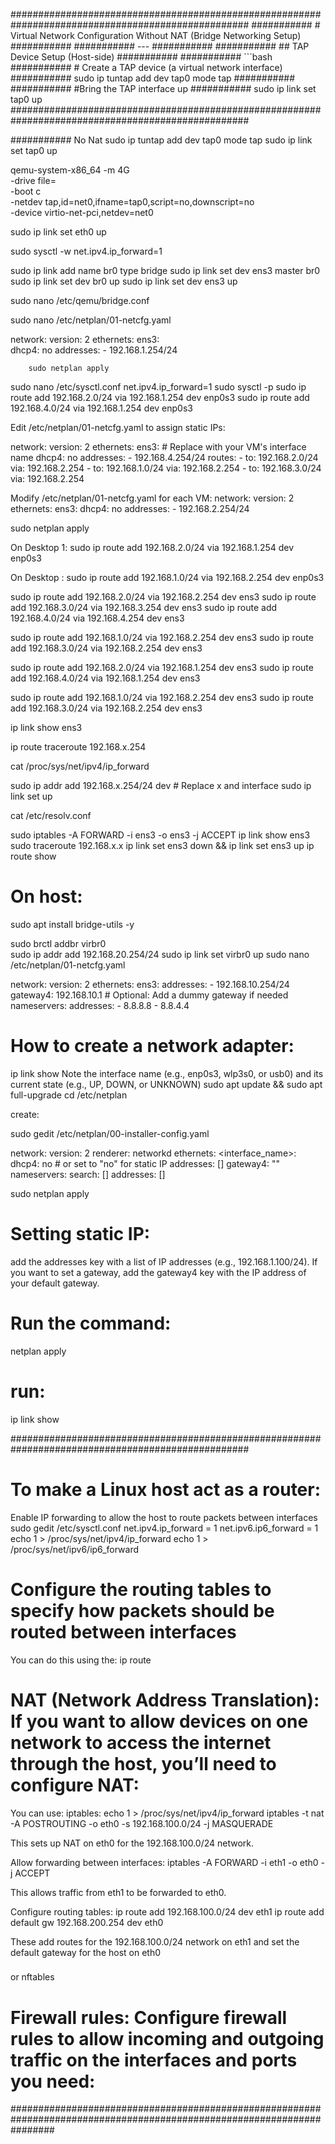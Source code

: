 ###################################################################################################
###########	# Virtual Network Configuration Without NAT (Bridge Networking Setup)
###########
###########	---
###########
###########	## TAP Device Setup (Host-side)
###########
###########	```bash
###########	# Create a TAP device (a virtual network interface)
###########	sudo ip tuntap add dev tap0 mode tap
###########
###########	#Bring the TAP interface up
########### 	sudo ip link set tap0 up
###################################################################################################

########### No Nat
sudo ip tuntap add dev tap0 mode tap
sudo ip link set tap0 up

qemu-system-x86_64 -m 4G \
-drive file= \
-boot c  \
-netdev tap,id=net0,ifname=tap0,script=no,downscript=no \
-device virtio-net-pci,netdev=net0

sudo ip link set eth0 up


sudo sysctl -w net.ipv4.ip_forward=1

sudo ip link add name br0 type bridge
sudo ip link set dev ens3 master br0
sudo ip link set dev br0 up
sudo ip link set dev ens3 up

sudo nano /etc/qemu/bridge.conf

sudo nano /etc/netplan/01-netcfg.yaml

network:
  version: 2
  ethernets:
    ens3:  
      dhcp4: no
      addresses:
        - 192.168.1.254/24
        
        sudo netplan apply

sudo nano /etc/sysctl.conf
net.ipv4.ip_forward=1
sudo sysctl -p
sudo ip route add 192.168.2.0/24 via 192.168.1.254 dev enp0s3
sudo ip route add 192.168.4.0/24 via 192.168.1.254 dev enp0s3

Edit /etc/netplan/01-netcfg.yaml to assign static IPs:

network:
  version: 2
  ethernets:
    ens3:  # Replace with your VM's interface name
      dhcp4: no
      addresses:
        - 192.168.4.254/24
      routes:
        - to: 192.168.2.0/24
          via: 192.168.2.254
        - to: 192.168.1.0/24
          via: 192.168.2.254
        - to: 192.168.3.0/24
          via: 192.168.2.254
        
Modify /etc/netplan/01-netcfg.yaml for each VM:
network:
  version: 2
  ethernets:
    ens3:
      dhcp4: no
      addresses:
        - 192.168.2.254/24

sudo netplan apply

On Desktop 1:
sudo ip route add 192.168.2.0/24 via 192.168.1.254 dev enp0s3

On Desktop :
sudo ip route add 192.168.1.0/24 via 192.168.2.254 dev enp0s3


sudo ip route add 192.168.2.0/24 via 192.168.2.254 dev ens3
sudo ip route add 192.168.3.0/24 via 192.168.3.254 dev ens3
sudo ip route add 192.168.4.0/24 via 192.168.4.254 dev ens3

sudo ip route add 192.168.1.0/24 via 192.168.2.254 dev ens3
sudo ip route add 192.168.3.0/24 via 192.168.2.254 dev ens3

sudo ip route add 192.168.2.0/24 via 192.168.1.254 dev ens3
sudo ip route add 192.168.4.0/24 via 192.168.1.254 dev ens3

sudo ip route add 192.168.1.0/24 via 192.168.2.254 dev ens3
sudo ip route add 192.168.3.0/24 via 192.168.2.254 dev ens3

ip link show ens3

ip route
traceroute 192.168.x.254


cat /proc/sys/net/ipv4/ip_forward

sudo ip addr add 192.168.x.254/24 dev <interface>  # Replace x and interface
sudo ip link set <interface> up


cat /etc/resolv.conf

sudo iptables -A FORWARD -i ens3 -o ens3 -j ACCEPT
ip link show ens3
sudo traceroute 192.168.x.x
ip link set ens3 down && ip link set ens3 up
ip route show



# On host:
sudo apt install bridge-utils -y  

sudo brctl addbr virbr0          
sudo ip addr add 192.168.20.254/24
sudo ip link set virbr0 up
sudo nano /etc/netplan/01-netcfg.yaml

network:
  version: 2
  ethernets:
    ens3:
      addresses:
        - 192.168.10.254/24
      gateway4: 192.168.10.1  # Optional: Add a dummy gateway if needed
      nameservers:
        addresses:
          - 8.8.8.8
          - 8.8.4.4

# How to create a network adapter:
ip link show
Note the interface name (e.g., enp0s3, wlp3s0, or usb0) and its current state (e.g., UP, DOWN, or UNKNOWN)
sudo apt update && sudo apt full-upgrade
cd /etc/netplan

create:

sudo gedit /etc/netplan/00-installer-config.yaml


network:
  version: 2
  renderer: networkd
  ethernets:
    <interface_name>:
      dhcp4: no  # or set to "no" for static IP
      addresses: []
      gateway4: ""
      nameservers:
        search: []
        addresses: []
        
sudo netplan apply


# Setting static IP:
add the addresses key with a list of IP addresses (e.g., 192.168.1.100/24).
If you want to set a gateway, add the gateway4 key with the IP address of your default gateway.

# Run the command: 
netplan apply

# run:
ip link show

###################################################################################################
# To make a Linux host act as a router:
Enable IP forwarding to allow the host to route packets between interfaces
sudo gedit /etc/sysctl.conf
net.ipv4.ip_forward = 1
net.ipv6.ip6_forward = 1
echo 1 > /proc/sys/net/ipv4/ip_forward
echo 1 > /proc/sys/net/ipv6/ip6_forward

# Configure the routing tables to specify how packets should be routed between interfaces 
You can do this using the:
ip route

# NAT (Network Address Translation): If you want to allow devices on one network to access the internet through the host, you’ll need to configure NAT:
You can use:
iptables:
echo 1 > /proc/sys/net/ipv4/ip_forward
iptables -t nat -A POSTROUTING -o eth0 -s 192.168.100.0/24 -j MASQUERADE

This sets up NAT on eth0 for the 192.168.100.0/24 network.

Allow forwarding between interfaces:
iptables -A FORWARD -i eth1 -o eth0 -j ACCEPT

This allows traffic from eth1 to be forwarded to eth0.

Configure routing tables:
ip route add 192.168.100.0/24 dev eth1
ip route add default gw 192.168.200.254 dev eth0

These add routes for the 192.168.100.0/24 network on eth1 and set the default gateway for the host on eth0


###
 or 
nftables

# Firewall rules: Configure firewall rules to allow incoming and outgoing traffic on the interfaces and ports you need:

########################################################################################################################
